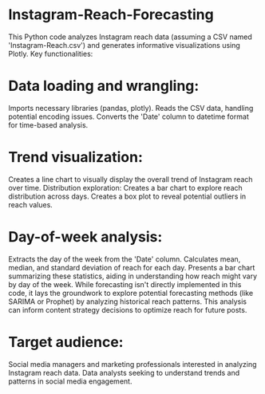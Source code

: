 # Instagram-Reach-Forecasting
This Python code analyzes Instagram reach data (assuming a CSV named 'Instagram-Reach.csv') and generates informative visualizations using Plotly.
Key functionalities:

# Data loading and wrangling:
Imports necessary libraries (pandas, plotly).
Reads the CSV data, handling potential encoding issues.
Converts the 'Date' column to datetime format for time-based analysis.

# Trend visualization:
Creates a line chart to visually display the overall trend of Instagram reach over time.
Distribution exploration:
Creates a bar chart to explore reach distribution across days.
Creates a box plot to reveal potential outliers in reach values.

# Day-of-week analysis:
Extracts the day of the week from the 'Date' column.
Calculates mean, median, and standard deviation of reach for each day.
Presents a bar chart summarizing these statistics, aiding in understanding how reach might vary by day of the week.
While forecasting isn't directly implemented in this code, it lays the groundwork to explore potential forecasting methods (like SARIMA or Prophet) by analyzing historical reach patterns. This analysis can inform content strategy decisions to optimize reach for future posts.

# Target audience:

Social media managers and marketing professionals interested in analyzing Instagram reach data.
Data analysts seeking to understand trends and patterns in social media engagement.
